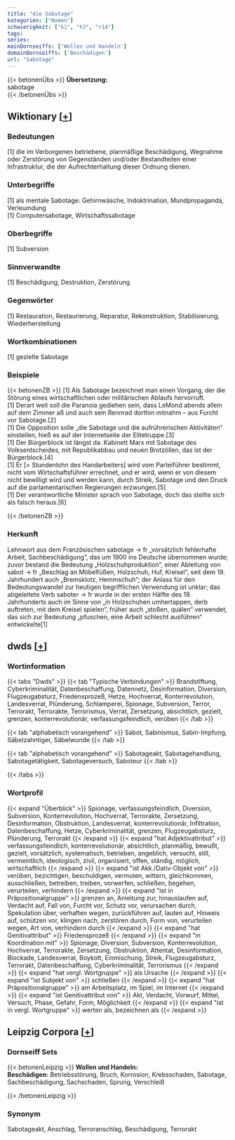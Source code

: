 ```yaml
---
title: "die Sabotage"
kategorien: ["Nomen"]
schwierigkeit: ["k1", "h3", "r14"]
tags:
series:
mainDornseiffs: ['Wollen und Handeln']
domainDornseiffs: ['Beschädigen']
url: "Sabotage"
---
```


{{< betonenÜbs >}}
**Übersetzung:**  
sabotage  
{{< /betonenÜbs >}}

## Wiktionary [[+](https://de.wiktionary.org/wiki/Sabotage)]

### Bedeutungen
[1] die im Verborgenen betriebene, planmäßige Beschädigung, Wegnahme oder Zerstörung von Gegenständen und/oder Bestandteilen einer Infrastruktur, die der Aufrechterhaltung dieser Ordnung dienen.  

### Unterbegriffe
[1] als mentale Sabotage: Gehirnwäsche, Indoktrination, Mundpropaganda, Verleumdung  
[1] Computersabotage, Wirtschaftssabotage  

### Oberbegriffe
[1] Subversion  

### Sinnverwandte
[1] Beschädigung, Destruktion, Zerstörung  

### Gegenwörter
[1] Restauration, Restaurierung, Reparatur, Rekonstruktion, Stabilisierung, Wiederherstellung  

### Wortkombinationen
[1] gezielte Sabotage  

### Beispiele
{{< betonenZB >}}
[1] Als Sabotage bezeichnet man einen Vorgang, der die Störung eines wirtschaftlichen oder militärischen Ablaufs hervorruft.  
[1] Derart weit soll die Paranoia gediehen sein, dass LeMond abends allein auf dem Zimmer aß und auch sein Rennrad dorthin mitnahm – aus Furcht vor Sabotage.[2]  
[1] Die Opposition solle „die Sabotage und die aufrührerischen Aktivitäten“ einstellen, hieß es auf der Internetseite der Elitetruppe.[3]  
[1] Der Bürgerblock ist längst da. Kabinett Marx mit Sabotage des Volksentscheides, mit Republikabbau und neuen Brotzöllen, das ist der Bürgerblock.[4]  
[1] Er [= Stundenlohn des Handarbeiters] wird vom Parteiführer bestimmt, nicht vom Wirtschaftsführer errechnet, und er wird, wenn er von diesem nicht bewilligt wird und werden kann, durch Streik, Sabotage und den Druck auf die parlamentarischen Regierungen erzwungen.[5]  
[1] Der verantwortliche Minister sprach von Sabotage, doch das stellte sich als falsch heraus.[6]  

{{< /betonenZB >}}
### Herkunft
Lehnwort aus dem Französischen sabotage → fr „vorsätzlich fehlerhafte Arbeit, Sachbeschädigung“, das um 1900 ins Deutsche übernommen wurde; zuvor bestand die Bedeutung „Holzschuhproduktion“, einer Ableitung von sabot → fr „Beschlag an Möbelfüßen, Holzschuh, Huf, Kreisel“, seit dem 19. Jahrhundert auch „Bremsklotz, Hemmschuh“; der Anlass für den Bedeutungswandel zur heutigen begrifflichen Verwendung ist unklar; das abgeleitete Verb saboter → fr wurde in der ersten Hälfte des 19. Jahrhunderts auch im Sinne von „in Holzschuhen umhertappen, derb auftreten, mit dem Kreisel spielen“, früher auch „stoßen, quälen“ verwendet, das sich zur Bedeutung „pfuschen, eine Arbeit schlecht ausführen“ entwickelte[1]  



## dwds [[+](https://www.dwds.de/wb/Sabotage)]

### Wortinformation
{{< tabs "Dwds" >}}
{{< tab "Typische Verbindungen" >}}
Brandstiftung, Cyberkriminalität, Datenbeschaffung, Datennetz, Desinformation, Diversion, Flugzeugabsturz, Friedensprozeß, Hetze, Hochverrat, Konterrevolution, Landesverrat, Plünderung, Schlamperei, Spionage, Subversion, Terror, Terrorakt, Terrorakte, Terrorismus, Verrat, Zersetzung, absichtlich, gezielt, grenzen, konterrevolutionär, verfassungsfeindlich, verüben
{{< /tab >}}

{{< tab "alphabetisch vorangehend" >}}
Sabot, Sabinismus, Sabin-Impfung, Säbelzahntiger, Säbelwunde
{{< /tab >}}

{{< tab "alphabetisch vorangehend" >}}
Sabotageakt, Sabotagehandlung, Sabotagetätigkeit, Sabotageversuch, Saboteur
{{< /tab >}}

{{< /tabs >}}

### Wortprofil
{{< expand "Überblick" >}} Spionage, verfassungsfeindlich, Diversion, Subversion, Konterrevolution, Hochverrat, Terrorakte, Zersetzung, Desinformation, Obstruktion, Landesverrat, konterrevolutionär, Infiltration, Datenbeschaffung, Hetze, Cyberkriminalität, grenzen, Flugzeugabsturz, Plünderung, Terrorakt {{< /expand >}}
{{< expand "hat Adjektivattribut" >}} verfassungsfeindlich, konterrevolutionär, absichtlich, planmäßig, bewußt, gezielt, vorsätzlich, systematisch, betrieben, angeblich, versucht, still, vermeintlich, ideologisch, zivil, organisiert, offen, ständig, möglich, wirtschaftlich {{< /expand >}}
{{< expand "ist Akk./Dativ-Objekt von" >}} verüben, bezichtigen, beschuldigen, vermuten, wittern, gleichkommen, ausschließen, betreiben, treiben, vorwerfen, schließen, begehen, verurteilen, verhindern {{< /expand >}}
{{< expand "ist in Präpositionalgruppe" >}} grenzen an, Anleitung zur, hinauslaufen auf, Verdacht auf, Fall von, Furcht vor, Schutz vor, verursachen durch, Spekulation über, verhaften wegen, zurückführen auf, lauten auf, Hinweis auf, schützen vor, klingen nach, zerstören durch, Form von, verurteilen wegen, Art von, verhindern durch {{< /expand >}}
{{< expand "hat Genitivattribut" >}} Friedensprozeß {{< /expand >}}
{{< expand "in Koordination mit" >}} Spionage, Diversion, Subversion, Konterrevolution, Hochverrat, Terrorakte, Zersetzung, Obstruktion, Attentat, Desinformation, Blockade, Landesverrat, Boykott, Einmischung, Streik, Flugzeugabsturz, Terrorakt, Datenbeschaffung, Cyberkriminalität, Terrorismus {{< /expand >}}
{{< expand "hat vergl. Wortgruppe" >}} als Ursache {{< /expand >}}
{{< expand "ist Subjekt von" >}} schließen {{< /expand >}}
{{< expand "hat Präpositionalgruppe" >}} am Arbeitsplatz, im Spiel, im Internet {{< /expand >}}
{{< expand "ist Genitivattribut von" >}} Akt, Verdacht, Vorwurf, Mittel, Versuch, Phase, Gefahr, Form, Möglichkeit {{< /expand >}}
{{< expand "ist in vergl. Wortgruppe" >}} werten als, bezeichnen als {{< /expand >}}

## Leipzig Corpora [[+](https://corpora.uni-leipzig.de/en/res?word=Sabotage&corpusId=deu_newscrawl-public_2018)]

### Dornseiff Sets
{{< betonenLeipzig >}}
**Wollen und Handeln:**  
**Beschädigen:** Betriebsstörung, Bruch, Korrosion, Krebsschaden, Sabotage, Sachbeschädigung, Sachschaden, Sprung, Verschleiß  

{{< /betonenLeipzig >}}

### Synonym
Sabotageakt, Anschlag, Terroranschlag, Beschädigung, Terrorakt

